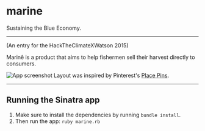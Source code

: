 # marine
Sustaining the Blue Economy.

-----

(An entry for the HackTheClimateXWatson 2015)

Marinê is a product that aims to help fishermen sell their harvest directly to consumers.

![App screenshot](https://i.imgur.com/G3yIbHk.png)
Layout was inspired by Pinterest's [Place Pins](https://blog.pinterest.com/en/introducing-place-pins-explorer-all-us).

-----

## Running the Sinatra app

1. Make sure to install the dependencies by running `bundle install`.
2. Then run the app: `ruby marine.rb`
